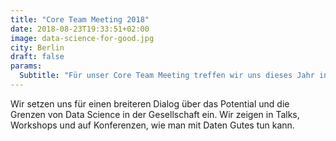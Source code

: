 ```yaml
---
title: "Core Team Meeting 2018"
date: 2018-08-23T19:33:51+02:00
image: data-science-for-good.jpg
city: Berlin
draft: false
params:
  Subtitle: "Für unser Core Team Meeting treffen wir uns dieses Jahr in Göttingen und planen unsere strategische Ausrichtung für das nächste Jahr..."
---
```


Wir setzen uns für einen breiteren Dialog über das Potential und die Grenzen von Data Science in der Gesellschaft ein. 
Wir zeigen in Talks, Workshops und auf Konferenzen, wie man mit Daten Gutes tun kann. 